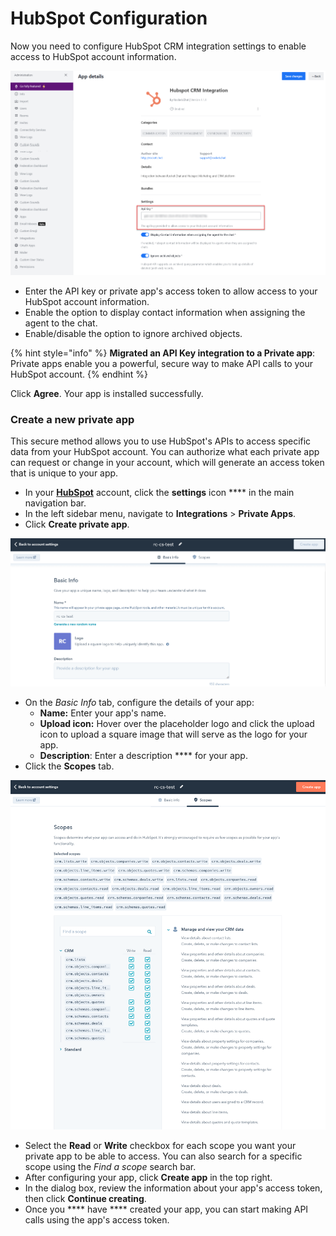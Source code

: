 # HubSpot Configuration

Now you need to configure HubSpot CRM integration settings to enable access to HubSpot account information.

![Migrated an API Key integration to a Private app](<../../../../.gitbook/assets/api key with key (1).png>)

* Enter the API key or private app's access token to allow access to your HubSpot account information.
* Enable the option to display contact information when assigning the agent to the chat.
* Enable/disable the option to ignore archived objects.&#x20;

{% hint style="info" %}
**Migrated an API Key integration to a Private app**: Private apps enable you a powerful, secure way to make API calls to your HubSpot account.
{% endhint %}

Click **Agree**. Your app is installed successfully.

### Create a new private app

This secure method allows you to use HubSpot's APIs to access specific data from your HubSpot account. You can authorize what each private app can request or change in your account, which will generate an access token that is unique to your app.

* In your [**HubSpot**](https://app.hubspot.com/signup-hubspot/developers?hubs\_signup-url=developers.hubspot.com%2Fget-started\&hubs\_signup-cta=developers-getstarted-app\&uuid=5eb23338-41e6-4d2f-8840-9143ae580b22\&step=landing\_page) account, click the **settings** icon **** in the main navigation bar.
* In the left sidebar menu, navigate to **Integrations** > **Private Apps**.
* Click **Create private app**.

![Create Private Apps](../../../../.gitbook/assets/PrivateAppTokenCreation.png)

* On the _Basic Info_ tab, configure the details of your app:
  * **Name:** Enter your app's name.
  * **Upload icon:** Hover over the placeholder logo and click the upload icon to upload a square image that will serve as the logo for your app.
  * **Description**: Enter a description **** for your app.
* Click the **Scopes** tab.

![Scopes](../../../../.gitbook/assets/PrivateAppScopes.png)

* Select the **Read** or **Write** checkbox for each scope you want your private app to be able to access. You can also search for a specific scope using the _Find a scope_ search bar.
* After configuring your app, click **Create app** in the top right.
* In the dialog box, review the information about your app's access token, then click **Continue creating**.
* Once you **** have **** created your app, you can start making API calls using the app's access token.
